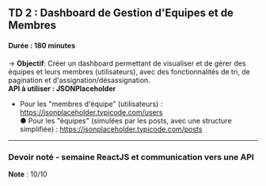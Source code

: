 ## TD 2 : Dashboard de Gestion d'Equipes et de Membres <br>
#### Durée : 180 minutes <br>
-> **Objectif**: Créer un dashboard permettant de visualiser et de gérer des équipes et
leurs membres (utilisateurs), avec des fonctionnalités de tri, de pagination et
d'assignation/désassignation. <br>
**API à utiliser : JSONPlaceholder** <br>
- Pour les "membres d'équipe" (utilisateurs) :
https://jsonplaceholder.typicode.com/users <br>
● Pour les "équipes" (simulées par les posts, avec une structure simplifiée) :
https://jsonplaceholder.typicode.com/posts

_________________________________________________________
### Devoir noté - semaine ReactJS et communication vers une API<br>
**Note** : 10/10
